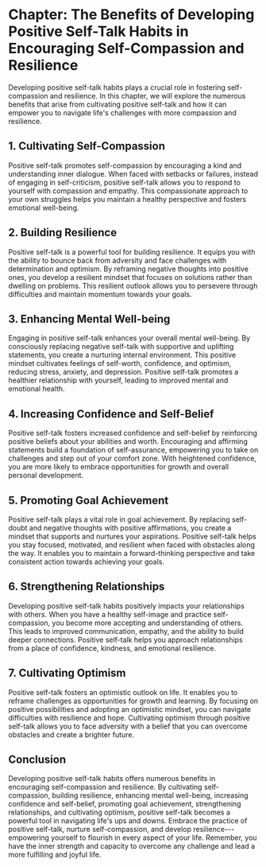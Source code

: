 Chapter: The Benefits of Developing Positive Self-Talk Habits in Encouraging Self-Compassion and Resilience
===========================================================================================================

Developing positive self-talk habits plays a crucial role in fostering self-compassion and resilience. In this chapter, we will explore the numerous benefits that arise from cultivating positive self-talk and how it can empower you to navigate life's challenges with more compassion and resilience.

**1. Cultivating Self-Compassion**
----------------------------------

Positive self-talk promotes self-compassion by encouraging a kind and understanding inner dialogue. When faced with setbacks or failures, instead of engaging in self-criticism, positive self-talk allows you to respond to yourself with compassion and empathy. This compassionate approach to your own struggles helps you maintain a healthy perspective and fosters emotional well-being.

**2. Building Resilience**
--------------------------

Positive self-talk is a powerful tool for building resilience. It equips you with the ability to bounce back from adversity and face challenges with determination and optimism. By reframing negative thoughts into positive ones, you develop a resilient mindset that focuses on solutions rather than dwelling on problems. This resilient outlook allows you to persevere through difficulties and maintain momentum towards your goals.

**3. Enhancing Mental Well-being**
----------------------------------

Engaging in positive self-talk enhances your overall mental well-being. By consciously replacing negative self-talk with supportive and uplifting statements, you create a nurturing internal environment. This positive mindset cultivates feelings of self-worth, confidence, and optimism, reducing stress, anxiety, and depression. Positive self-talk promotes a healthier relationship with yourself, leading to improved mental and emotional health.

**4. Increasing Confidence and Self-Belief**
--------------------------------------------

Positive self-talk fosters increased confidence and self-belief by reinforcing positive beliefs about your abilities and worth. Encouraging and affirming statements build a foundation of self-assurance, empowering you to take on challenges and step out of your comfort zone. With heightened confidence, you are more likely to embrace opportunities for growth and overall personal development.

**5. Promoting Goal Achievement**
---------------------------------

Positive self-talk plays a vital role in goal achievement. By replacing self-doubt and negative thoughts with positive affirmations, you create a mindset that supports and nurtures your aspirations. Positive self-talk helps you stay focused, motivated, and resilient when faced with obstacles along the way. It enables you to maintain a forward-thinking perspective and take consistent action towards achieving your goals.

**6. Strengthening Relationships**
----------------------------------

Developing positive self-talk habits positively impacts your relationships with others. When you have a healthy self-image and practice self-compassion, you become more accepting and understanding of others. This leads to improved communication, empathy, and the ability to build deeper connections. Positive self-talk helps you approach relationships from a place of confidence, kindness, and emotional resilience.

**7. Cultivating Optimism**
---------------------------

Positive self-talk fosters an optimistic outlook on life. It enables you to reframe challenges as opportunities for growth and learning. By focusing on positive possibilities and adopting an optimistic mindset, you can navigate difficulties with resilience and hope. Cultivating optimism through positive self-talk allows you to face adversity with a belief that you can overcome obstacles and create a brighter future.

**Conclusion**
--------------

Developing positive self-talk habits offers numerous benefits in encouraging self-compassion and resilience. By cultivating self-compassion, building resilience, enhancing mental well-being, increasing confidence and self-belief, promoting goal achievement, strengthening relationships, and cultivating optimism, positive self-talk becomes a powerful tool in navigating life's ups and downs. Embrace the practice of positive self-talk, nurture self-compassion, and develop resilience---empowering yourself to flourish in every aspect of your life. Remember, you have the inner strength and capacity to overcome any challenge and lead a more fulfilling and joyful life.
